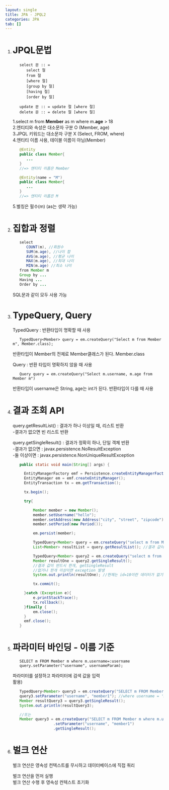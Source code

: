 ```yaml
---
layout: single
title: JPA - JPQL2
categories: JPA
tab: []
---
```


1. # JPQL문법
   ```
      select 문 :: =
         select 절
         from 절
         [where 절]
         [group by 절]
         [having 절]
         [order by 절]

      update 문 :: = update 절 [where 절]
      delete 문 :: = delete 절 [where 절]
   ```   

   1.select m from __Member__ as m where m.__age__ > 18   
   2.엔티티와 속성은 대소문자 구분 O (Member, age)   
   3.JPQL 키워드는 대소문자 구분 X (Select, FROM, where)   
   4.엔티티 이름 사용, 테이블 이름이 아님(Member)   
   ```java
      @Entity  
      public class Member{
         ...
      }
      //=> 엔티티 이름은 Member

      @Entity(name = "M")
      public class Member{
         ...
      } 
      //=> 엔티티 이름은 M
   ```
   5.별칭은 필수(m) (as는 생략 가능)   

1. # 집합과 정렬
   ```java
      select 
         COUNT(m), //회원수
         SUM(m.age), //나이 합
         AVG(m.age), //평균 나이
         MAX(m.age), //최대 나이
         MIN(m.age) //최소 나이
      from Member m
      Group by ...
      Having ... 
      Order by ...
   ```   
   SQL문과 같이 모두 사용 가능   

1. # TypeQuery, Query
   TypedQuery : 반환타입이 명확할 때 사용   
   ```
      TypedQuery<Member> query = em.createQuery("Select m from Member m", Member.class);
   ```   
   반환타입이 Member의 전체로 Member클래스가 된다. Member.class   

   Query : 반환 타입이 명확하지 않을 때 사용   
   ```
      Query query = em.createQuery("Select m.username, m.age from Member m")
   ```   
   반환타입이 username은 String, age는 int가 된다. 반환타입이 다를 때 사용   

1. # 결과 조회 API
   query.getResultList() : 결과가 하나 이상일 때, 리스트 반환   
      -결과가 없으면 빈 리스트 반환   
   
   query.getSingleResult() : 결과가 정확히 하나, 단일 객체 반환   
      -결과가 없으면 : javax.persistence.NoResultException   
      -둘 이상이면 : javax.persistence.NonUniqueResultException   

   ```java
      public static void main(String[] args) {

        EntityManagerFactory emf = Persistence.createEntityManagerFactory("hello");
        EntityManager em = emf.createEntityManager();
        EntityTransaction tx = em.getTransaction();

        tx.begin();

        try{

            Member member = new Member();
            member.setUsername("hello");
            member.setAddress(new Address("city", "street", "zipcode"));
            member.setPeriod(new Period());

            em.persist(member);

            TypedQuery<Member> query = em.createQuery("select m from Member m", Member.class);
            List<Member> resultList = query.getResultList(); //결과 값이 여러개, getResultList

            TypedQuery<Member> query2 = em.createQuery("select m from Member m where m.id=10", Member.class);
            Member resultOne = query2.getSingleResult();  
            //결과 값이 반드시 한개, getSingleResult
            //없거나 한개 이상이면 exception 발생
            System.out.println(resultOne); //현재는 id=10이란 데이터가 없기 때문에 Exeption발생

            tx.commit();

        }catch (Exception e){
            e.printStackTrace();
            tx.rollback();
        }finally {
            em.close();
        }
        emf.close();
      }
   ```   

1. # 파라미터 바인딩 - 이름 기준 
   ```
      SELECT m FROM Member m where m.username=:username
      query.setParameter("username", usernameParam);
   ```   

   파라미터를 설정하고 파라미터에 검색 값을 입력   
   활용)   
   ```java
      TypedQuery<Member> query3 = em.createQuery("SELECT m FROM Member m where m.username = :username", Member.class);
      query3.setParameter("username", "member1"); //where username = 'member1' 과 같은 의미
      Member resultQuery3 = query3.getSingleResult();
      System.out.println(resultQuery3);

      //또는
      Member query3 = em.createQuery("SELECT m FROM Member m where m.username = :username", Member.class)
                     .setParameter("username", "member1")
                     .getSingleResult();
   ```   
   
1. # 벌크 연산
   벌크 연산은 영속성 컨텍스트를 무시하고 데이터베이스에 직접 쿼리   

   벌크 연산을 먼저 실행   
   벌크 연산 수행 후 영속성 컨텍스트 초기화   